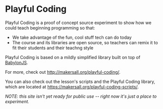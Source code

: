 # Playful Coding

Playful Coding is a proof of concept source experiment to show how we could teach beginning programming so that:

- We take advantage of the fun, cool stuff tech can do today
- The course and its libraries are open source, so teachers can remix it to fit their students and their teachng style

Playful Coding is based on a mildly simplified library built on top of [BabylonJS](https://www.babylonjs.com/).

For more, check out http://makersall.org/playful-coding/.

You can also check out the lesson's scripts and the Playful Coding library, which are located at https://makersall.org/playful-coding-scripts/.

*NOTE: this site isn't yet ready for public use -- right now it's just a place to experiment.*
